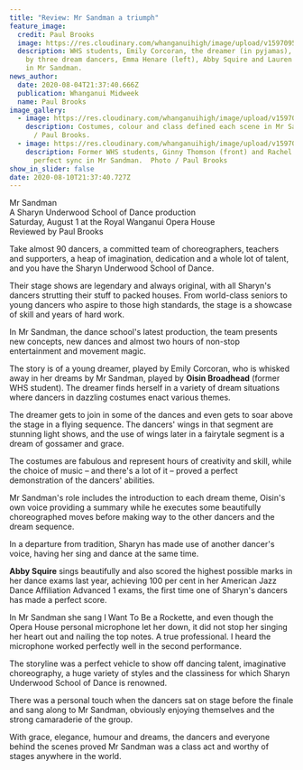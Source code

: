 ```yaml
---
title: "Review: Mr Sandman a triumph"
feature_image:
  credit: Paul Brooks
  image: https://res.cloudinary.com/whanganuihigh/image/upload/v1597095720/News/Emma_Henare_left_Abby_Squire_and_Lauren_Phillips.jpg
  description: WHS students, Emily Corcoran, the dreamer (in pyjamas), is visited
    by three dream dancers, Emma Henare (left), Abby Squire and Lauren Phillips
    in Mr Sandman.
news_author:
  date: 2020-08-04T21:37:40.666Z
  publication: Whanganui Midweek
  name: Paul Brooks
image_gallery:
  - image: https://res.cloudinary.com/whanganuihigh/image/upload/v1597095761/News/UH423CYEEZH2ZFEK7BFPNVMMXI.jpg
    description: Costumes, colour and class defined each scene in Mr Sandman.  Photo
      / Paul Brooks.
  - image: https://res.cloudinary.com/whanganuihigh/image/upload/v1597095802/News/Ginny_Thomson_front_and_Rachel_Mayo.jpg
    description: Former WHS students, Ginny Thomson (front) and Rachel Mayo in
      perfect sync in Mr Sandman.  Photo / Paul Brooks
show_in_slider: false
date: 2020-08-10T21:37:40.727Z
---
```

Mr Sandman  
A Sharyn Underwood School of Dance production  
Saturday, August 1 at the Royal Wanganui Opera House  
Reviewed by Paul Brooks

Take almost 90 dancers, a committed team of choreographers, teachers and supporters, a heap of imagination, dedication and a whole lot of talent, and you have the Sharyn Underwood School of Dance.

Their stage shows are legendary and always original, with all Sharyn's dancers strutting their stuff to packed houses. From world-class seniors to young dancers who aspire to those high standards, the stage is a showcase of skill and years of hard work.

In Mr Sandman, the dance school's latest production, the team presents new concepts, new dances and almost two hours of non-stop entertainment and movement magic.

The story is of a young dreamer, played by Emily Corcoran, who is whisked away in her dreams by Mr Sandman, played by **Oisin Broadhead** (former WHS student). The dreamer finds herself in a variety of dream situations where dancers in dazzling costumes enact various themes.

The dreamer gets to join in some of the dances and even gets to soar above the stage in a flying sequence. The dancers' wings in that segment are stunning light shows, and the use of wings later in a fairytale segment is a dream of gossamer and grace.

The costumes are fabulous and represent hours of creativity and skill, while the choice of music – and there's a lot of it – proved a perfect demonstration of the dancers' abilities.

Mr Sandman's role includes the introduction to each dream theme, Oisin's own voice providing a summary while he executes some beautifully choreographed moves before making way to the other dancers and the dream sequence.

In a departure from tradition, Sharyn has made use of another dancer's voice, having her sing and dance at the same time.

**Abby Squire** sings beautifully and also scored the highest possible marks in her dance exams last year, achieving 100 per cent in her American Jazz Dance Affiliation Advanced 1 exams, the first time one of Sharyn's dancers has made a perfect score.

In Mr Sandman she sang I Want To Be a Rockette, and even though the Opera House personal microphone let her down, it did not stop her singing her heart out and nailing the top notes. A true professional. I heard the microphone worked perfectly well in the second performance.

The storyline was a perfect vehicle to show off dancing talent, imaginative choreography, a huge variety of styles and the classiness for which Sharyn Underwood School of Dance is renowned.

There was a personal touch when the dancers sat on stage before the finale and sang along to Mr Sandman, obviously enjoying themselves and the strong camaraderie of the group.

With grace, elegance, humour and dreams, the dancers and everyone behind the scenes proved Mr Sandman was a class act and worthy of stages anywhere in the world.